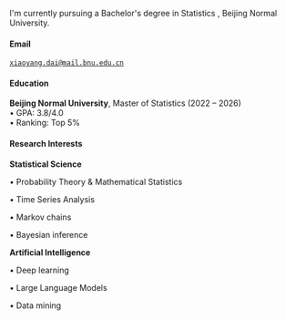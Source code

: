 I'm currently pursuing a Bachelor's degree in Statistics , Beijing Normal University.

#### Email  
<code>xiaoyang.dai@mail.bnu.edu.cn</code>  

#### Education  
**Beijing Normal University**, Master of Statistics (2022 – 2026)  
• GPA: 3.8/4.0  
• Ranking: Top 5% 


#### Research Interests  
**Statistical Science**

• ​Probability Theory & Mathematical Statistics

• Time Series Analysis

• Markov chains

• Bayesian inference

**Artificial Intelligence**

• Deep learning

• Large Language Models

• Data mining
